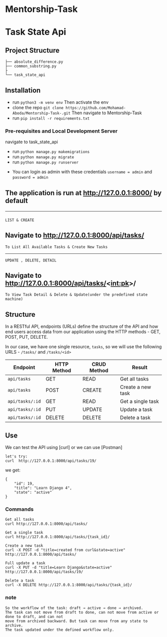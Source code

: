 # Mentorship-Task
# Task State Api 

## Project Structure
```
├── absolute_difference.py  
├── common_substring.py
├
└── task_state_api
```

## Installation
* run `` python3 -m venv env `` Then activate the env
* clone the repo `` git clone https://github.com/Mohamad-Aboda/Mentorship-Task-.git `` Then navigate to Mentorship-Task
* run `` pip install -r requirements.txt ``

### Pre-requisites and Local Development Server
navigate to task_state_api
* run `` python manage.py makemigrations ``
* run `` python manage.py migrate ``
* run `` python manage.py runserver ``
- You can login as admin with these credentials ``username = admin`` and ``password = admin``
 
## The application is run at http://127.0.0.1:8000/ by default <hr>

`` LIST & CREATE `` 
## Navigate to http://127.0.0.1:8000/api/tasks/
`` To List All Available Tasks & Create New Tasks `` <hr> 

`` UPDATE , DELETE, DETAIL `` 
## Navigate to http://127.0.0.1:8000/api/tasks/<<int:pk>>/
`` To View Task Detail & Delete & Update(under the predefined state machine) ``


## Structure
In a RESTful API, endpoints (URLs) define the structure of the API and how end users access data from our application using the HTTP methods - GET, POST, PUT, DELETE.

In our case, we have one single resource, `tasks`, so we will use the following URLS - `/tasks/` and `/tasks/<id>`

Endpoint |HTTP Method | CRUD Method | Result
-- | -- |-- |--
`api/tasks` | GET | READ | Get all tasks
`api/tasks`| POST | CREATE | Create a new task
`api/tasks/:id` | GET | READ | Get a single task
`api/tasks/:id` | PUT | UPDATE | Update a task
`api/tasks/:id` | DELETE | DELETE | Delete a task 

## Use
We can test the API using [curl] or we can use [Postman]
```
let's try:
curl  http://127.0.0.1:8000/api/tasks/19/
```
we get:
```
{
    "id": 19,
    "title": "Learn Django 4",
    "state": "active"
}

```
### Commands
```
Get all tasks
curl http://127.0.0.1:8000/api/tasks/ 

Get a single task
curl http://127.0.0.1:8000/api/tasks/{task_id}/   

Create a new task
curl -X POST -d "title=created from curl&state=active" http://127.0.0.1:8000/api/tasks/   

Full update a task
curl -X PUT -d "title=Learn Django&state=active" http://127.0.0.1:8000/api/tasks/19/   

Delete a task
curl -X DELETE http://127.0.0.1:8000/api/tasks/{task_id}/  

```
### note
```
So the workflow of the task: draft → active → done → archived.
The task can not move from draft to done, can not move from active or done to draft, and can not
move from archived backward. But task can move from any state to archive.
The task updated under the defined workflow only.
```
